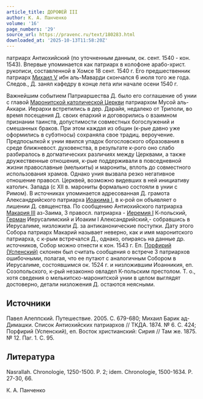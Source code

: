 ```yaml
---
article_title: ДОРОФЕЙ III
author: К. А. Панченко
volume: '16'
page_numbers: '29'
source_url: https://pravenc.ru/text/180283.html
downloaded_at: '2025-10-13T11:58:20Z'
---
```


патриарх Антиохийский (по уточненным данным, ок. сент. 1540 - кон. 1543). Впервые упоминается как патриарх в колофоне арабо-христ. рукописи, составленной в Хомсе 18 сент. 1540 г. Его предшественник патриарх [Михаил V](<https://pravenc.ru/text/Михаил V.html>) ибн аль-Маварди скончался 6 июля того же года. Следов., Д. занял кафедру в конце лета или начале осени 1540 г.

Важнейшим событием Патриаршества Д. было его соглашение об унии с главой [Маронитской католической Церкви](<https://pravenc.ru/text/Маронитская католическая Церковь.html>) патриархом Мусой аль-Аккари. Иерархи встретились в дер. Дарайя, недалеко от Триполи, во время посещения Д. своих епархий и договорились о взаимном признании таинств, допустимости совместных богослужений и смешанных браков. При этом каждая из общин (к-рые давно уже оформились в субэтносы) сохраняла свое традиц. вероучение. Предпосылкой к унии явился упадок богословского образования в среде ближневост. духовенства, в результате к-рого оно слабо разбиралось в догматических различиях между Церквами, а также дружественные отношения, к-рые поддерживали в повседневной жизни православные (мелькиты) и марониты, вплоть до совместного использования храмов. Однако уния вызвала резко негативное отношение правосл. Церквей, возможно видевших в ней инициативу католич. Запада (с XII в. марониты формально состояли в унии с Римом). В источниках упоминается адресованная Д. грамота Александрийского патриарха [Иоакима I](<https://pravenc.ru/text/ИОАКИМ I.html>), в к-рой он объявляет о лишении Д. священства. По сообщению Антиохийского патриарха [Макария III](<https://pravenc.ru/text/Макарий III.html>) аз-Заима, 3 правосл. патриарха - [Иеремия I](<https://pravenc.ru/text/Иеремия I.html>) К-польский, [Герман](https://pravenc.ru/text/Герман.html) Иерусалимский и Иоаким I Александрийский,- собравшись в Иерусалиме, низложили Д. за антиканонические поступки. Дату этого Собора патриарх Макарий называет неверно, как и имя маронитского патриарха, с к-рым встречался Д., однако, опираясь на данные др. источников, Собор можно отнести к кон. 1543 г. Еп. [Порфирий (Успенский)](<https://pravenc.ru/text/Порфирий (Успенский).html>) склонен был считать сообщения о встрече 3 патриархов ошибочными, полагая, что ее путают с аналогичным Собором в Иерусалиме, состоявшимся ок. 1524 г. и низложившим Иоанникия, еп. Созопольского, к-рый незаконно овладел К-польским престолом. Т. о., хотя сведения о мелькитско-маронитской унии в целом выглядят достоверно, детали низложения Д. остаются неясными.

## Источники

Павел Алеппский. Путешествие. 2005. С. 679-680; Михаил Барик ад-Димашки. Список Антиохийских патриархов // ТКДА. 1874. № 6. С. 424; Порфирий (Успенский), еп. Восток христианский: Сирия // Там же. 1875. № 12. Паг. 1. С. 95.

## Литература

Nasrallah. Chronologie, 1250-1500. P. 2; idem. Chronologie, 1500-1634. P. 27-30, 66.

К. А. Панченко
